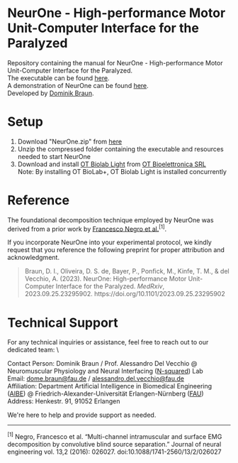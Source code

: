 # NeurOne - High-performance Motor Unit-Computer Interface for the Paralyzed
Repository containing the manual for NeurOne - High-performance Motor Unit-Computer Interface for the Paralyzed. \
The executable can be found [here](https://drive.google.com/file/d/175JMZU_GW34g8HVj5uf6TwdNbxydxHVN/view?usp=sharing). \
A demonstration of NeurOne can be found [here](https://youtu.be/tsaQV0LmQqU?si=DrHBfsRSjfRGabe2). \
Developed by [Dominik Braun](https://www.nsquared.tf.fau.de/person/dominik-braun/).

# Setup
1) Download "NeurOne.zip" from [here](https://drive.google.com/file/d/175JMZU_GW34g8HVj5uf6TwdNbxydxHVN/view?usp=sharing)
2) Unzip the compressed folder containing the executable and resources needed to start NeurOne
3) Download and install [OT Biolab Light](https://www.otbioelettronica.it/files/47/Software/148/OTBioLab-v1592.exe) from [OT Bioelettronica SRL](https://www.otbioelettronica.it/) \
   Note: By installing OT BioLab+, OT Biolab Light is installed concurrently

# Reference
The foundational decomposition technique employed by NeurOne was derived from a prior work by [Francesco Negro et al.](10.1088/1741-2560/13/2/026027)<sup>[1]</sup>.

If you incorporate NeurOne into your experimental protocol, we kindly request that you reference the following preprint for proper attribution and acknowledgment.
> <div class="csl-entry">Braun, D. I., Oliveira, D. S. de, Bayer, P., Ponfick, M., Kinfe, T. M., &#38; del Vecchio, A. (2023). NeurOne: High-performance Motor Unit-Computer Interface for the Paralyzed. <i>MedRxiv</i>, 2023.09.25.23295902. https://doi.org/10.1101/2023.09.25.23295902</div>



# Technical Support
For any technical inquiries or assistance, feel free to reach out to our dedicated team: \

Contact Person: Dominik Braun / Prof. Alessandro Del Vecchio @ Neuromuscular Physiology and Neural Interfacing ([N-squared](https://www.nsquared.tf.fau.de/)) Lab \
Email: dome.braun@fau.de / alessandro.del.vecchio@fau.de \
Affiliation: Department Artificial Intelligence in Biomedical Engineering ([AIBE](https://www.aibe.tf.fau.de/)) @ Friedrich-Alexander-Universität Erlangen-Nürnberg ([FAU](https://www.fau.de/)) \
Address: Henkestr. 91, 91052 Erlangen


We're here to help and provide support as needed.

---
<sup>[1]</sup> Negro, Francesco et al. “Multi-channel intramuscular and surface EMG decomposition by convolutive blind source separation.” Journal of neural engineering vol. 13,2 (2016): 026027. doi:10.1088/1741-2560/13/2/026027

